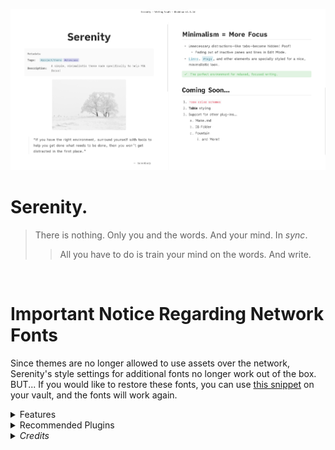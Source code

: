 ![](cover-big.png)

# Serenity.
> There is nothing. Only you and the words. And your mind. In *sync*.
>> All you have to do is train your mind on the words. And write.

<br>

 # Important Notice Regarding Network Fonts

 Since themes are no longer allowed to use assets over the network, Serenity's style settings for additional fonts no longer work out of the box.
 BUT...
 If you would like to restore these fonts, you can use [this snippet](https://github.com/Bluemoondragon07/Obsidian-Serenity/blob/main/0%20SNIPPET%20-%20Restore%20network%20font%20list) on your vault, and the fonts will work again.

<details> <summary> Features </summary>

### Custom Checklists & Callouts

#### Checkbox States
> Credit: Minimal theme
>> [Buy kepano a coffee](https://www.buymeacoffee.com/kepano)

![400](checklists.png)

##### Syntax
Syntax is the same as that of the Minimal theme.

```markdown
- [/] incomplete
- [-]  cancelled
- [>] forwarded
- [<] scheduling
- [?] question
- [!] important
- [*] star
- [“] quote
- [l] location
- [b] bookmark
- [i] information
- [S] savings
- [I] idea
- [p] pros
- [c]  cons
- [f] fire
- [k] key
- [w] win
- [u] up
- [d] down 
```
      
Plus some additional checkboxes.

```
- [@] person/user
- [B] beat
- [s] save (download)
- [a] link 
- [L] like
- [e] event
- [g] game
- [h] home
- [H] help 
- [j] junk
- [m] memo
- [n] next
- [N] navigation 
- [o] open
- [q] quick
- [r] report
- [t]  tip
- [+] add
- [v] visibility
```
 
   ![](checklists2.png)   
   
#### Speech Bubbles
> Credit: AnuPpuccin Theme
>>  [Buy Anubis a coffee](https://www.buymeacoffee.com/anubisnekhet)

![](speech-bubbles.png)


##### Syntax

Syntax for individual speech bubbles is the same as that of the AnuPpuccin theme. 

```
- [0] Speech Bubble 1
- [1] Speech Bubble 2
- [2] Speech Bubble 3
- [3] Speech Bubble 4
- [4] Speech Bubble 5
- [5] Speech Bubble 6
- [6] Speech Bubble 7
- [7] Speech Bubble 8
- [8] Speech Bubble 9
- [9] Speech Bubble 10
```

###### Inside a speech bubble
The first **bold** text in a speech bubble will have its own line and will be treated like a title.

```
- [0] **Jim** Hi, I'm Jim.
```

This will have **Jim** show up as speech bubble title.
Images on the same line as the speech bubble are also supported.

#### Custom Callouts
> Keywords are the same as those for the checklists.
>For example, the *cancelled* callout is `>[!cancelled]` or `>[!-]`.

![](callouts.png)

### Custom HTML Attributes





#### `data-comment`
Initiate a custom "comment" tooltip on hover.

###### Example
`<span data-comment="This is a comment">I will show a tooltip on hover!</span>`


#### `data-above`
Show 'annotations' above the text on hover.

###### Example
`<span data-above="I'm an annotation above the text!">I have annotations on hover!</span>`


#### Extra Attribute Styling

The abbreviation element (`<abbr title="This shows on hover">text</abbr>`) has some extra styling applied to it to make it stand out more.

</details>


<details> <summary>Recommended Plugins</summary

- [Focus Active Sentence](https://github.com/artisticat1/focus-active-sentence) by artistcat1 - iA Writer-like sentence by sentence focus.
- [Ninja Cursor](https://github.com/vrtmrz/ninja-cursor) by vrtmrz - activate with this theme for an iA Writer-like cursor.

</details>

<details> <summary> <em>Credits</em> </summary>


-  [kepano - Minimal checkboxes](https://www.buymeacoffee.com/kepano)
- [Anubis - AnuPpuccin Speech Bubbles](https://www.buymeacoffee.com/anubisnekhet)
- [threethan - Material Flat Theme's FAB button](https://github.com/threethan/obsidian-material-flat-theme)
- [therazam - compact settings style](https://github.com/Bluemoondragon07/Obsidian-Serenity/issues/1#issuecomment-1515320958)
- [chrisgrieser - Shimmering Focus inspiration for backlinks](https://github.com/chrisgrieser/shimmering-focus)  

</details>
